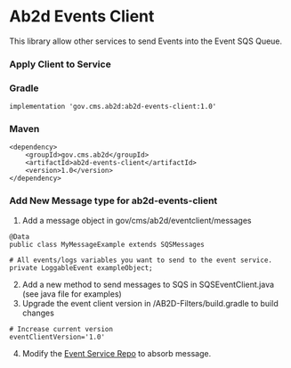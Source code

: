 # Ab2d Events Client

This library allow other services to send Events into the Event SQS Queue.

### Apply Client to Service

### Gradle

```
implementation 'gov.cms.ab2d:ab2d-events-client:1.0'
```

### Maven

```
<dependency>
    <groupId>gov.cms.ab2d</groupId>
    <artifactId>ab2d-events-client</artifactId>
    <version>1.0</version>
</dependency>
```

### Add New Message type for ab2d-events-client

1. Add a message object in gov/cms/ab2d/eventclient/messages

```
@Data
public class MyMessageExample extends SQSMessages

# All events/logs variables you want to send to the event service.
private LoggableEvent exampleObject;
```

2. Add a new method to send messages to SQS in SQSEventClient.java (see java file for examples)
3. Upgrade the event client version in /AB2D-Filters/build.gradle to build changes

```
# Increase current version
eventClientVersion='1.0'
```

4. Modify the [Event Service Repo](https://github.com/CMSgov/ab2d-events) to absorb message.




